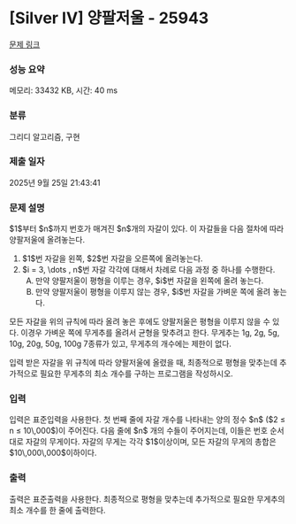 # [Silver IV] 양팔저울 - 25943 

[문제 링크](https://www.acmicpc.net/problem/25943) 

### 성능 요약

메모리: 33432 KB, 시간: 40 ms

### 분류

그리디 알고리즘, 구현

### 제출 일자

2025년 9월 25일 21:43:41

### 문제 설명

<p>$1$부터 $n$까지 번호가 매겨진 $n$개의 자갈이 있다. 이 자갈들을 다음 절차에 따라 양팔저울에 올려놓는다.</p>

<ol>
	<li>$1$번 자갈을 왼쪽, $2$번 자갈을 오른쪽에 올려놓는다.</li>
	<li>$i = 3, \dots , n$번 자갈 각각에 대해서 차례로 다음 과정 중 하나를 수행한다.
	<ol style="list-style-type: upper-alpha;">
		<li>만약 양팔저울이 평형을 이루는 경우, $i$번 자갈을 왼쪽에 올려 놓는다.</li>
		<li>만약 양팔저울이 평형을 이루지 않는 경우, $i$번 자갈을 가벼운 쪽에 올려 놓는다.</li>
	</ol>
	</li>
</ol>

<p>모든 자갈을 위의 규칙에 따라 올려 놓은 후에도 양팔저울은 평형을 이루지 않을 수 있다. 이경우 가벼운 쪽에 무게추를 올려서 균형을 맞추려고 한다. 무게추는 1g, 2g, 5g, 10g, 20g, 50g, 100g 7종류가 있고, 무게추의 개수에는 제한이 없다.</p>

<p>입력 받은 자갈을 위 규칙에 따라 양팔저울에 올렸을 때, 최종적으로 평형을 맞추는데 추가적으로 필요한 무게추의 최소 개수를 구하는 프로그램을 작성하시오.</p>

### 입력 

 <p>입력은 표준입력을 사용한다. 첫 번째 줄에 자갈 개수를 나타내는 양의 정수 $n$ ($2 ≤ n ≤ 10\,000$)이 주어진다. 다음 줄에 $n$ 개의 수들이 주어지는데, 이들은 번호 순서대로 자갈의 무게이다. 자갈의 무게는 각각 $1$이상이며, 모든 자갈의 무게의 총합은 $10\,000\,000$이하이다.</p>

### 출력 

 <p>출력은 표준출력을 사용한다. 최종적으로 평형을 맞추는데 추가적으로 필요한 무게추의 최소 개수를 한 줄에 출력한다.</p>

